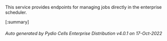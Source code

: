 






This service provides endpoints for managing jobs directly in the enterprise scheduler.

[:summary]

###### Auto generated by Pydio Cells Enterprise Distribution v4.0.1 on 17-Oct-2022
